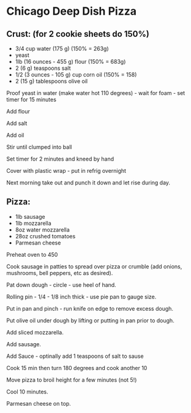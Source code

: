 # Chicago Deep Dish Pizza


## Crust:  (for 2 cookie sheets do 150%)

- 3/4 cup water (175 g) (150% = 263g)
- yeast
- 1lb (16 ounces - 455 g) flour  (150% = 683g)
- 2 (6 g) teaspoons salt
- 1/2 (3 ounces - 105 g) cup corn oil  (150% = 158)
- 2 (15 g) tablespoons olive oil


Proof yeast in water (make water hot 110 degrees) - wait for foam - set timer for 15 minutes

Add flour

Add salt

Add oil

Stir until clumped into ball

Set timer for 2 minutes and kneed by hand

Cover with plastic wrap - put in refrig overnight

Next morning take out and punch it down and let rise during day.

 

## Pizza:

- 1lb sausage
- 1lb mozzarella
- 8oz water mozzarella
- 28oz crushed tomatoes
- Parmesan cheese

Preheat oven to 450
 

Cook sausage in patties to spread over pizza or crumble (add onions, mushrooms, bell peppers, etc as desired).

Pat down dough - circle - use heel of hand.

Rolling pin - 1/4 - 1/8 inch thick - use pie pan to gauge size.

Put in pan and pinch - run knife on edge to remove excess dough.

Put olive oil under dough by lifting or putting in pan prior to dough.

Add sliced mozzarella.

Add sausage.

Add Sauce - optinally add 1 teaspoons of salt to sause
 

Cook 15 min then turn 180 degrees and cook another 10

Move pizza to broil height for a few minutes (not 5!)

Cool 10 minutes.

Parmesan cheese on top.
